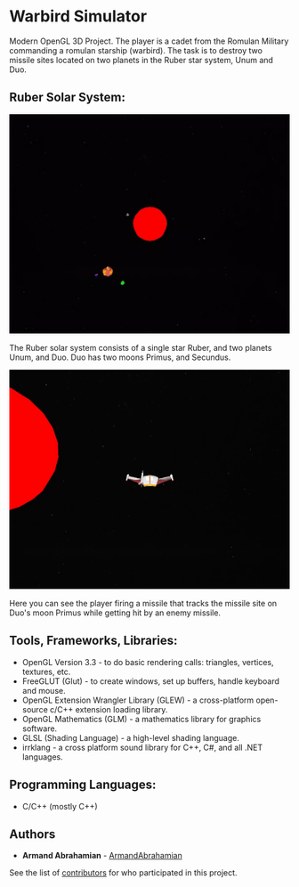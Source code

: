 # Warbird Simulator

Modern OpenGL 3D Project. The player is a cadet from the Romulan Military commanding a romulan starship (warbird). The task is to destroy two missile sites located on two planets in the Ruber star system, Unum and Duo.


## Ruber Solar System:

![solarsystem](/images/StarSystem.gif)

The Ruber solar system consists of a single star Ruber, and two planets Unum, and Duo. Duo has two moons Primus, and Secundus.

![warbird](/images/Warbird.gif)

Here you can see the player firing a missile that tracks the missile site on Duo's moon Primus while getting hit by an enemy missile.


## Tools, Frameworks, Libraries:
* OpenGL Version 3.3 - to do basic rendering calls: triangles, vertices, textures, etc.
* FreeGLUT (Glut) - to create windows, set up buffers, handle keyboard and mouse.
* OpenGL Extension Wrangler Library (GLEW) - a cross-platform open-source c/C++ extension loading library.
* OpenGL Mathematics (GLM) - a mathematics library for graphics software.
* GLSL (Shading Language) - a high-level shading language.
* irrklang - a cross platform sound library for C++, C#, and all .NET languages.


## Programming Languages:
* C/C++ (mostly C++)


## Authors

* **Armand Abrahamian** - [ArmandAbrahamian](https://github.com/ArmandAbrahamian)

See the list of [contributors](https://github.com/ArmandAbrahamian/comp465project/contributors) for who participated in this project.
